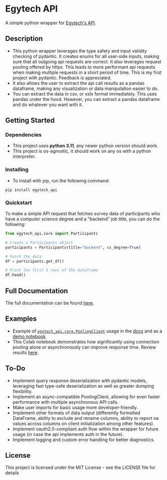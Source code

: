 # Egytech API
A simple python wrapper for [Egytech's API](https://api.egytech.fyi/).


## Description

* This python wrapper leverages the type safety and input validity checking of pydantic. 
It creates enums for all user-side inputs, making sure that all outgoing api requests are correct.
It also leverages request pooling offered by httpx. This leads to more performant api requests
when making multiple requests in a short period of time. This is my first project with pydantic. 
Feedback is appreciated.
* It also allows the user to extract the api call results as a pandas dataframe, making
any visualization or data manipulation easier to do.
* You can extract the data in csv, or xslx format immediately. This uses pandas under the hood.
However, you can extract a pandas dataframe and do whatever you want with it.

## Getting Started

### Dependencies

* This project uses **python 3.11**, any newer python version should work.
* This project is os-agnostic, it should work on any os with a python interpreter.

### Installing

* To install with pip, run the following command:
```
pip install egytech_api
```

### Quickstart
To make a simple API request that fetches survey data of participants who have a computer science
degree and a "backend" job title, you can do the following:
```python
from egytech_api.core import Participants

# Create a Participants object
participants = Participants(title="backend", cs_degree=True)

# Fetch the data
df = participants.get_df()

# Print the first 5 rows of the dataframe
df.head()
```

## Full Documentation
The full documentation can be found [here](https://abdulrahman-mustafa.gitbook.io/egytech-api/).

## Examples

- Example
  of [`egytech_api.core.PoolingClient`](https://abdulrahman-mustafa.gitbook.io/egytech-fyi-python-wrapper/reference/api-reference/poolingclient)
  usage in the
  [docs](https://abdulrahman-mustafa.gitbook.io/egytech-fyi-python-wrapper/reference/examples/using-the-pooling-client) 
and as a [demo notebook](https://deepnote.com/app/abdulrahmans-workspace/EgyTech-FYI-Wrapper-b29d75ab-a623-4f8b-96df-b8c7c8e89535).
- This Colab notebook demonstrates how significantly using connection pooling alone or asynchronously can improve
  response time. Review
  results [here](https://colab.research.google.com/drive/1cRAMJvDTg3O3Le9FzXaCirh6C__fUehc?usp=sharing).


## To-Do
- Implement query response deserialization with pydantic models, leveraging fast type-safe deserialization as well as greater dumping flexibility. 
- Implement an async-compatible PoolingClient, allowing for even faster performance with multiple asynchronous API calls.
- Make user imports for basic usage more developer-friendly.
- Implement other formats of data output (differently formatted DataFrame, ability to exclude and rename columns, ability to report na values across columns on client initialization among other features).
- Implement oauth2.0-compliant auth flow within the wrapper for future usage (in case the api implements auth in the future).
- Implement logging and custom error handling for better diagnostics. 

## License

This project is licensed under the MIT License - see the LICENSE file for details
